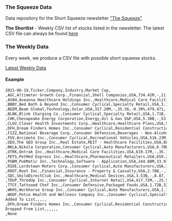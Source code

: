 
### The Squeeze Data

Data repository for the Short Squeeze newsletter ["The Squeeze"](https://squeeze.substack.com).

**The Shortlist** - Weekly CSV list of stocks listed in the newsletter. The latest CSV file can always be found [here](https://raw.githubusercontent.com/gregorycoleman/thesqueeze-data/master/shortlist/latest.csv)



### The Weekly Data

Every week, we produce a CSV file with possible short squeese stocks.

[Latest Weekly Data](https://github.com/gregorycoleman/thesqueeze-data/blob/master/shortlist/latest.csv)

#### Example

```markdown
2021-06-19,Ticker,Company,Industry,Market Cap,
,AGC,Altimeter Growth Corp.,Financial,Shell Companies,USA,734.41M,-,11.76,0.09%,288,344,-
,AVAH,Aveanna Healthcare Holdings Inc.,Healthcare,Medical Care Facilities,USA,2.33B,-,12.55,-0.87%,2,684,181,-
,BBBY,Bed Bath & Beyond Inc.,Consumer Cyclical,Specialty Retail,USA,3.13B,-,27.38,-6.71%,8,814,635,-
,BEEM,Beam Global,Technology,Solar,USA,317.20M,-,35.56,-0.39%,479,471,-
,BLNK,Blink Charging Co.,Consumer Cyclical,Specialty Retail,USA,1.71B,-,39.28,-3.77%,2,550,920,-
,CHK,Chesapeake Energy Corporation,Energy,Oil & Gas E&P,USA,5.30B,-,53.11,-1.21%,3,152,270,-
,CLOV,Clover Health Investments Corp.,Healthcare,Healthcare Plans,USA,5.13B,-,12.04,-4.14%,33,831,469,-
,DFH,Dream Finders Homes Inc.,Consumer Cyclical,Residential Construction,USA,2.29B,-,24.44,-1.17%,296,545,Added
,FIZZ,National Beverage Corp.,Consumer Defensive,Beverages - Non-Alcoholic,USA,4.43B,25.09,45.76,-3.70%,368,069,-
,FUV,Arcimoto Inc.,Consumer Cyclical,Recreational Vehicles,USA,516.23M,-,14.72,2.01%,1,388,028,-
,GEO,The GEO Group Inc.,Real Estate,REIT - Healthcare Facilities,USA,881.18M,6.61,7.62,5.83%,9,677,140,-
,NKLA,Nikola Corporation,Consumer Cyclical,Auto Manufacturers,USA,6.70B,-,16.51,-2.94%,8,264,604,-
,OTRK,Ontrak Inc.,Healthcare,Medical Care Facilities,USA,619.17M,-,35.16,0.74%,480,035,-
,PETS,PetMed Express Inc.,Healthcare,Pharmaceutical Retailers,USA,659.26M,21.29,32.38,-0.43%,441,357,-
,PUBM,PubMatic Inc.,Technology,Software - Application,USA,244.88M,33.91,33.71,-2.32%,1,204,030,-
,RIDE,Lordstown Motors Corp.,Consumer Cyclical,Auto Manufacturers,USA,1.82B,-,10.65,3.30%,9,169,212,-
,ROOT,Root Inc.,Financial,Insurance - Property & Casualty,USA,2.78B,-,10.71,-2.46%,4,103,091,-
,SDC,SmileDirectClub Inc.,Healthcare,Medical Devices,USA,3.53B,-,8.87,-2.53%,3,602,600,-
,TDUP,ThredUp Inc.,Consumer Cyclical,Internet Retail,USA,417.72M,-,25.58,-7.99%,1,120,499,-
,TTCF,Tattooed Chef Inc.,Consumer Defensive,Packaged Foods,USA,1.72B,32.85,20.50,-2.19%,1,540,579,-
,WKHS,Workhorse Group Inc.,Consumer Cyclical,Auto Manufacturers,USA,1.78B,-,14.87,2.91%,22,992,965,-
,WOOF,Petco Health and Wellness Company Inc.,Consumer Cyclical,Specialty Retail,USA,5.23B,-,22.27,-3.51%,5,714,639,-
Added To List,,,,,
,DFH,Dream Finders Homes Inc.,Consumer Cyclical,Residential Construction,USA,2.29B,-,24.44,-1.17%,296,545,Added
Dropped From List,,,,,,
,None
```


